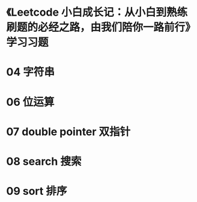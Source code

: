 # 《Leetcode 小白成长记：从小白到熟练刷题的必经之路，由我们陪你一路前行》学习习题

# 04 字符串

# 06 位运算

# 07 double pointer 双指针

# 08 search 搜索

# 09 sort 排序 